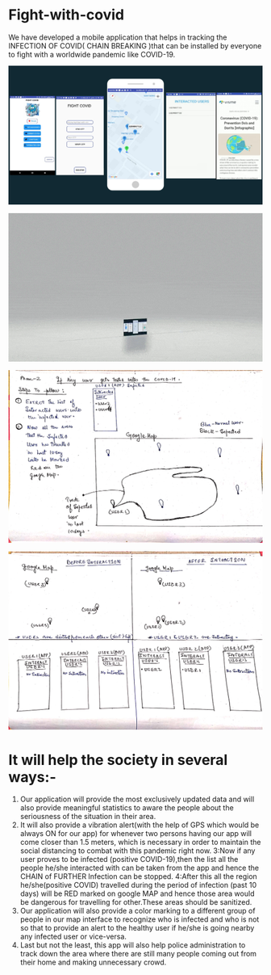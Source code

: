 # Fight-with-covid
We have developed a mobile application that helps in tracking the INFECTION OF COVID( CHAIN BREAKING )that can be installed by everyone to fight with a worldwide pandemic like COVID-19. 

![](ui.jpg)

![](Untitled.gif)

![](p2.jpeg)

![](p1.jpeg)
# It will help the society in several ways:- 
1. Our application will provide the most exclusively updated data and will also provide meaningful statistics to aware the people about the seriousness of the situation in their area.
 2. It will also provide a vibration alert(with the help of GPS which would be always ON for our app) for whenever two persons having our app will come closer than 1.5 meters, which is necessary in order to maintain the social distancing to combat with this pandemic right now.
 3:Now if any user proves to be infected (positive COVID-19),then the list all the people he/she interacted with can be taken from the app and hence the CHAIN of FURTHER Infection can be stopped. 
4:After this all the region he/she(positive COVID) travelled during the period of infection (past 10 days) will be RED marked on google MAP and hence those area would be dangerous for travelling for other.These areas should be sanitized.
 5. Our application will also provide a color marking to a different group of people in our map interface to recognize who is infected and who is not so that to provide an alert to the healthy user if he/she is going nearby any infected user or vice-versa. 
6. Last but not the least, this app will also help police administration to track down the area where there are still many people coming out from their home and making unnecessary crowd.
